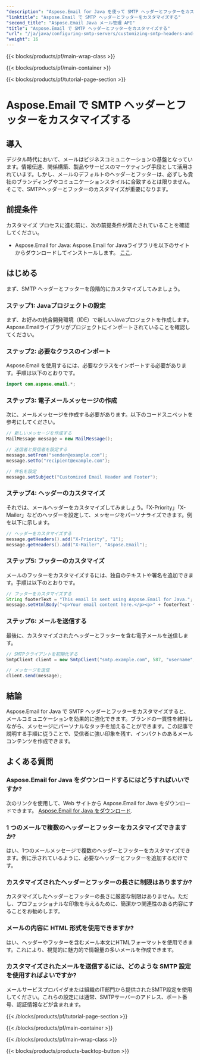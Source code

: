 ```yaml
---
"description": "Aspose.Email for Java を使って SMTP ヘッダーとフッターをカスタマイズする方法を学びましょう。パーソナライズされたブランドとメッセージで、メールコミュニケーションを強化しましょう。"
"linktitle": "Aspose.Email で SMTP ヘッダーとフッターをカスタマイズする"
"second_title": "Aspose.Email Java メール管理 API"
"title": "Aspose.Email で SMTP ヘッダーとフッターをカスタマイズする"
"url": "/ja/java/configuring-smtp-servers/customizing-smtp-headers-and-footers/"
"weight": 16
---
```


{{< blocks/products/pf/main-wrap-class >}}

{{< blocks/products/pf/main-container >}}

{{< blocks/products/pf/tutorial-page-section >}}

# Aspose.Email で SMTP ヘッダーとフッターをカスタマイズする


## 導入

デジタル時代において、メールはビジネスコミュニケーションの基盤となっています。情報伝達、関係構築、製品やサービスのマーケティング手段として活用されています。しかし、メールのデフォルトのヘッダーとフッターは、必ずしも貴社のブランディングやコミュニケーションスタイルに合致するとは限りません。そこで、SMTPヘッダーとフッターのカスタマイズが重要になります。

## 前提条件

カスタマイズ プロセスに進む前に、次の前提条件が満たされていることを確認してください。

- Aspose.Email for Java: Aspose.Email for Javaライブラリを以下のサイトからダウンロードしてインストールします。 [ここ](https://releases。aspose.com/email/java/).

## はじめる

まず、SMTP ヘッダーとフッターを段階的にカスタマイズしてみましょう。 

### ステップ1: Javaプロジェクトの設定

まず、お好みの統合開発環境（IDE）で新しいJavaプロジェクトを作成します。Aspose.Emailライブラリがプロジェクトにインポートされていることを確認してください。

### ステップ2: 必要なクラスのインポート

Aspose.Email を使用するには、必要なクラスをインポートする必要があります。手順は以下のとおりです。

```java
import com.aspose.email.*;
```

### ステップ3: 電子メールメッセージの作成

次に、メールメッセージを作成する必要があります。以下のコードスニペットを参考にしてください。

```java
// 新しいメッセージを作成する
MailMessage message = new MailMessage();

// 送信者と受信者を設定する
message.setFrom("sender@example.com");
message.setTo("recipient@example.com");

// 件名を設定
message.setSubject("Customized Email Header and Footer");
```

### ステップ4: ヘッダーのカスタマイズ

それでは、メールヘッダーをカスタマイズしてみましょう。「X-Priority」「X-Mailer」などのヘッダーを設定して、メッセージをパーソナライズできます。例を以下に示します。

```java
// ヘッダーをカスタマイズする
message.getHeaders().add("X-Priority", "1");
message.getHeaders().add("X-Mailer", "Aspose.Email");
```

### ステップ5: フッターのカスタマイズ

メールのフッターをカスタマイズするには、独自のテキストや署名を追加できます。手順は以下のとおりです。

```java
// フッターをカスタマイズする
String footerText = "This email is sent using Aspose.Email for Java.";
message.setHtmlBody("<p>Your email content here.</p><p>" + footerText + "</p>");
```

### ステップ6: メールを送信する

最後に、カスタマイズされたヘッダーとフッターを含む電子メールを送信します。

```java
// SMTPクライアントを初期化する
SmtpClient client = new SmtpClient("smtp.example.com", 587, "username", "password");

// メッセージを送信
client.send(message);
```

## 結論

Aspose.Email for Java で SMTP ヘッダーとフッターをカスタマイズすると、メールコミュニケーションを効果的に強化できます。ブランドの一貫性を維持しながら、メッセージにパーソナルなタッチを加えることができます。この記事で説明する手順に従うことで、受信者に強い印象を残す、インパクトのあるメールコンテンツを作成できます。

## よくある質問

### Aspose.Email for Java をダウンロードするにはどうすればいいですか?

次のリンクを使用して、Web サイトから Aspose.Email for Java をダウンロードできます。 [Aspose.Email for Java をダウンロード](https://releases。aspose.com/email/java/).

### 1 つのメールで複数のヘッダーとフッターをカスタマイズできますか?

はい、1つのメールメッセージで複数のヘッダーとフッターをカスタマイズできます。例に示されているように、必要なヘッダーとフッターを追加するだけです。

### カスタマイズされたヘッダーとフッターの長さに制限はありますか?

カスタマイズしたヘッダーとフッターの長さに厳密な制限はありません。ただし、プロフェッショナルな印象を与えるために、簡潔かつ関連性のある内容にすることをお勧めします。

### メールの内容に HTML 形式を使用できますか?

はい、ヘッダーやフッターを含むメール本文にHTMLフォーマットを使用できます。これにより、視覚的に魅力的で情報量の多いメールを作成できます。

### カスタマイズされたメールを送信するには、どのような SMTP 設定を使用すればよいですか?

メールサービスプロバイダまたは組織のIT部門から提供されたSMTP設定を使用してください。これらの設定には通常、SMTPサーバーのアドレス、ポート番号、認証情報などが含まれます。

{{< /blocks/products/pf/tutorial-page-section >}}

{{< /blocks/products/pf/main-container >}}

{{< /blocks/products/pf/main-wrap-class >}}

{{< blocks/products/products-backtop-button >}}